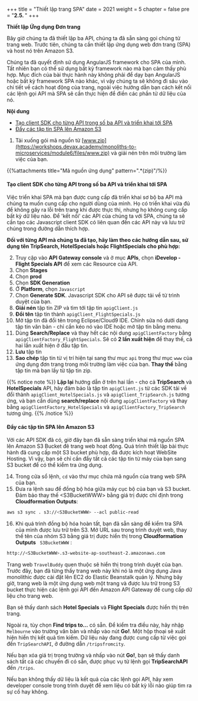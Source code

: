 +++
title = "Thiết lập trang SPA"
date = 2021
weight = 5
chapter = false
pre = "<b>2.5. </b>"
+++

**Thiết lập Ứng dụng Đơn trang**

Bây giờ chúng ta đã thiết lập ba API, chúng ta đã sẵn sàng gọi chúng từ trang web. Trước tiên, chúng ta cần thiết lập ứng dụng web đơn trang (SPA) và host nó trên Amazon S3.

Chúng ta đã quyết định sử dụng AngularJS framework cho SPA của mình. Tất nhiên bạn có thể sử dụng bất kỳ framework nào mà bạn cảm thấy phù hợp. Mục đích của bài thực hành này không phải để dạy bạn AngularJS hoặc bất kỳ framework SPA nào khác, vì vậy chúng ta sẽ không đi sâu vào chi tiết về cách hoạt động của trang, ngoài việc hướng dẫn bạn cách kết nối các lệnh gọi API mà SPA sẽ cần thực hiện để điền các phần tử dữ liệu của nó.

**Nội dung**
- [Tạo client SDK cho từng API trong số ba API và triển khai tới SPA](#tạo-client-sdk-cho-từng-api-trong-số-ba-api-và-triển-khai-tới-spa)
- [Đẩy các tập tin SPA lên Amazon S3](#đẩy-các-tập-tin-spa-lên-amazon-s3)

1. Tải xuống gói mã nguồn từ [www.zip](https://workshops.devax.academy/monoliths-to-microservices/module6/files/www.zip) và giải nén trên môi trường làm việc của bạn.

{{%attachments title="Mã nguồn ứng dụng" pattern=".*(zip)"/%}}

#### Tạo client SDK cho từng API trong số ba API và triển khai tới SPA

Việc triển khai SPA mà bạn được cung cấp đã triển khai sơ bộ ba API mà chúng ta muốn cung cấp cho người dùng của mình. Họ có triển khai vừa đủ để không gây ra lỗi trên trang khi được thực thi, nhưng họ không cung cấp bất kỳ dữ liệu nào. Để 'kết nối' các API của chúng ta với SPA, chúng ta sẽ cần tạo các Javascript client SDK có liên quan đến các API này và lưu trữ chúng trong đường dẫn thích hợp.

**Đối với từng API mà chúng ta đã tạo, hãy làm theo các hướng dẫn sau, sử dụng tên TripSearch, HotelSpecials hoặc FlightSpecials cho phù hợp:**

2. Truy cập vào **API Gateway console** và ở mục **APIs**, chọn **iDevelop - Flight Specials API** để xem các Resource của API.
3. Chọn **Stages**
4. Chọn **prod**
5. Chọn **SDK Generation**
6. Ở **Platform**, chọn ```Javascript```
7. Chọn **Generate SDK**. Javascript SDK cho API sẽ được tải về từ trình duyệt của bạn.
8. **Giải nén** tập tin ZIP và tìm tới tập tin ```apigClient.js```
9. **Đổi tên** tập tin thành ```apigClient_FlightSpecials.js```
10. Mở tập tin đã đổi tên trong Eclipse/Cloud9 IDE. Chỉnh sửa nó dưới dạng tập tin văn bản - chỉ cần kéo nó vào IDE hoặc mở tập tin bằng menu.
11. Dùng **Search/Replace** và thay hết các nội dung ```apigClientFactory``` bằng ```apigClientFactory_FlightSpecials```. Sẽ có **2 lần xuất hiện** để thay thế, cả hai lần xuất hiện ở đầu tập tin.
12. **Lưu** tập tin
13. **Sao chép** tập tin từ vị trí hiện tại sang thư mục ```api``` trong thư mục ```www``` của ứng dụng đơn trang trong môi trường làm việc của bạn. **Thay thế** bằng tập tin mà bạn lấy từ tập tin zip.

{{% notice note %}}
**Lặp lại** hướng dẫn ở trên hai lần - cho cả **TripSearch** và **HotelSpecials** API, hãy đảm bảo là tập tin ```apigClient.js``` từ các SDK tải về đổi thành ```apigClient_HotelSpecials.js``` và ```apigClient_TripSearch.js``` tương ứng, và bạn cần dùng **search/replace** nội dung ```apigClientFactory``` và thay bằng ```apigClientFactory_HotelSpecials``` và ```apigClientFactory_TripSearch``` tương ứng.
{{% /notice %}}

#### Đẩy các tập tin SPA lên Amazon S3

Với các API SDK đã có, giờ đây bạn đã sẵn sàng triển khai mã nguồn SPA lên Amazon S3 Bucket đê trang web hoạt động. Quá trình thiết lập bài thực hành đã cung cấp một S3 bucket phù hợp, đã được kích hoạt WebSite Hosting. Vì vậy, bạn sẽ chỉ cần đẩy tất cả các tập tin từ máy của bạn sang S3 bucket để có thể kiểm tra ứng dụng.

14. Trong cửa sổ lệnh, ```cd``` vào thư mục chứa mã nguồn của trang web SPA của bạn.
15. Đưa ra lệnh sau để đồng bộ hóa giữa máy cục bộ của bạn và S3 bucket. Đảm bảo thay thế \<S3BucketWWW\> bằng giá trị được chỉ định trong **Cloudformation Outputs**:

```bash
aws s3 sync . s3://<S3BucketWWW> --acl public-read
```

16. Khi quá trình đồng bộ hóa hoàn tất, bạn đã sẵn sàng để kiểm tra SPA của mình được lưu trữ trên S3. Mở URL sau trong trình duyệt web, thay thế tên của nhóm S3 bằng giá trị được hiển thị trong **Cloudformation Outputs** ``` S3BucketWWW``` :

```bash
http://<S3BucketWWW>.s3-website-ap-southeast-2.amazonaws.com
```

Trang web ```TravelBuddy``` quen thuộc sẽ hiển thị trong trình duyệt của bạn. Trước đây, bạn đã từng thấy trang web này khi nó là một ứng dụng Java monolithic được cài đặt lên EC2 do Elastic Beanstalk quản lý. Nhưng bây giờ, trang web là một ứng dụng web một trang và được lưu trữ trong S3 bucket thực hiện các lệnh gọi API đến Amazon API Gateway để cung cấp dữ liệu cho trang web.

Bạn sẽ thấy danh sách **Hotel Specials** và **Flight Specials** được hiển thị trên trang.

Ngoài ra, tùy chọn **Find trips to...** có sẵn. Để kiểm tra điều này, hãy nhập ```Melbourne``` vào trường văn bản và nhấp vào nút **Go!**. Một hộp thoại sẽ xuất hiện hiển thị kết quả tìm kiếm. Dữ liệu này đang được cung cấp từ việc gọi đến ```TripSearchAPI```, ở đường dẫn ```/tripsfromcity```.

Nếu bạn xóa giá trị trong trường và nhấp vào nút **Go!**, bạn sẽ thấy danh sách tất cả các chuyến đi có sẵn, được phục vụ từ lệnh gọi **TripSearchAPI** đến ```/trips```.

Nếu bạn không thấy dữ liệu là kết quả của các lệnh gọi API, hãy xem developer console trong trình duyệt để xem liệu có bất kỳ lỗi nào giúp tìm ra sự cố hay không.
